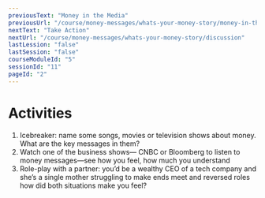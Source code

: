 ```yaml
---
previousText: "Money in the Media"
previousUrl: "/course/money-messages/whats-your-money-story/money-in-the-media"
nextText: "Take Action"
nextUrl: "/course/money-messages/whats-your-money-story/discussion"
lastLession: "false"
lastSession: "false"
courseModuleId: "5"
sessionId: "11"
pageId: "2"
---
```



# Activities
1. Icebreaker: name some songs, movies or television shows about money. What are the key messages in them? 
2. Watch one of the business shows— CNBC or Bloomberg to listen to money messages—see how you feel, how much you understand
3. Role-play with a partner: you’d be a wealthy CEO of a tech company and she’s a single mother struggling to make ends meet and reversed roles how did both situations make you feel?
